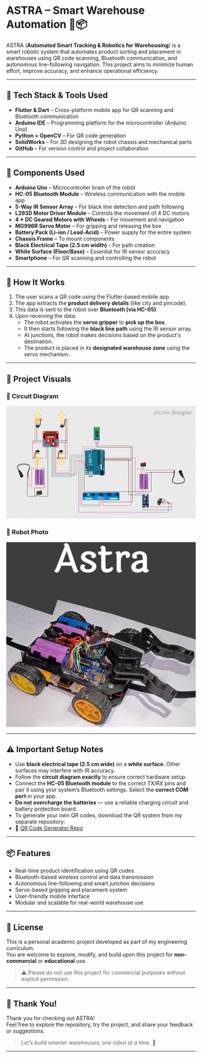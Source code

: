 # ASTRA – Smart Warehouse Automation 🤖📦

ASTRA (**Automated Smart Tracking & Robotics for Warehousing**) is a smart robotic system that automates product sorting and placement in warehouses using QR code scanning, Bluetooth communication, and autonomous line-following navigation. This project aims to minimize human effort, improve accuracy, and enhance operational efficiency.

---

## 🔧 Tech Stack & Tools Used

- **Flutter & Dart** – Cross-platform mobile app for QR scanning and Bluetooth communication
- **Arduino IDE** – Programming platform for the microcontroller (Arduino Uno)
- **Python + OpenCV** – For QR code generation
- **SolidWorks** – For 3D designing the robot chassis and mechanical parts
- **GitHub** – For version control and project collaboration

---

## 🔩 Components Used

- **Arduino Uno** – Microcontroller brain of the robot
- **HC-05 Bluetooth Module** – Wireless communication with the mobile app
- **5-Way IR Sensor Array** – For black line detection and path following
- **L293D Motor Driver Module** – Controls the movement of 4 DC motors
- **4 × DC Geared Motors with Wheels** – For movement and navigation
- **MG996R Servo Motor** – For gripping and releasing the box
- **Battery Pack (Li-ion / Lead-Acid)** – Power supply for the entire system
- **Chassis Frame** – To mount components
- **Black Electrical Tape (2.5 cm width)** – For path creation
- **White Surface (Floor/Base)** – Essential for IR sensor accuracy
- **Smartphone** – For QR scanning and controlling the robot

---

## 📲 How It Works

1. The user scans a QR code using the Flutter-based mobile app.
2. The app extracts the **product delivery details** (like city and pincode).
3. This data is sent to the robot over **Bluetooth (via HC-05)**.
4. Upon receiving the data:
   - The robot activates the **servo gripper** to **pick up the box**.
   - It then starts following the **black line path** using the IR sensor array.
   - At junctions, the robot makes decisions based on the product's destination.
   - The product is placed in its **designated warehouse zone** using the servo mechanism.

---

## 📸 Project Visuals

### 🔌 Circuit Diagram
![Circuit Diagram](Astra_V2/images/Circuit.png)

### 🤖 Robot Photo
![Robot Photo](Astra_V2/images/Astra.png)

---

## ⚠️ Important Setup Notes

- Use **black electrical tape (2.5 cm wide)** on a **white surface**. Other surfaces may interfere with IR accuracy.
- Follow the **circuit diagram exactly** to ensure correct hardware setup.
- Connect the **HC-05 Bluetooth module** to the correct TX/RX pins and pair it using your system’s Bluetooth settings. Select the **correct COM port** in your app.
- **Do not overcharge the batteries** — use a reliable charging circuit and battery protection board.
- To generate your own QR codes, download the QR system from my separate repository:
- 🔗 [QR Code Generator Repo](https://github.com/pritam-t/QR-System) 

---

## 📦 Features

- Real-time product identification using QR codes
- Bluetooth-based wireless control and data transmission
- Autonomous line-following and smart junction decisions
- Servo-based gripping and placement system
- User-friendly mobile interface
- Modular and scalable for real-world warehouse use

---

## 📄 License

This is a personal academic project developed as part of my engineering curriculum.  
You are welcome to explore, modify, and build upon this project for **non-commercial** or **educational** use.

> ⚠️ Please do not use this project for commercial purposes without explicit permission.

---


## 💬 Thank You!

Thank you for checking out ASTRA!  
Feel free to explore the repository, try the project, and share your feedback or suggestions.

> _Let’s build smarter warehouses, one robot at a time._ 🚀

---